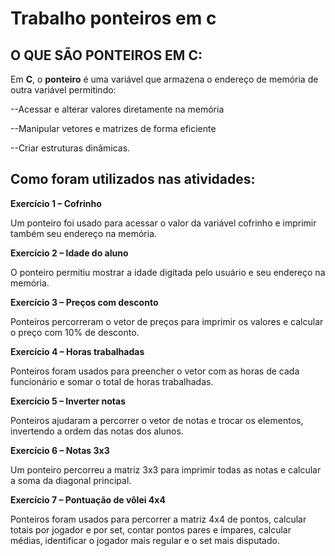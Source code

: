# Trabalho ponteiros em c

## O QUE SÃO PONTEIROS EM C:

Em **C**, o **ponteiro** é uma variável que armazena o endereço de memória de outra variável permitindo: 

--Acessar e alterar valores diretamente na memória 

--Manipular vetores e matrizes de forma eficiente

--Criar estruturas dinâmicas.

## Como foram utilizados nas atividades:
**Exercício 1 – Cofrinho**

Um ponteiro foi usado para acessar o valor da variável cofrinho e imprimir também seu endereço na memória.

**Exercício 2 – Idade do aluno**

O ponteiro permitiu mostrar a idade digitada pelo usuário e seu endereço na memória.

**Exercício 3 – Preços com desconto**

Ponteiros percorreram o vetor de preços para imprimir os valores e calcular o preço com 10% de desconto.

**Exercício 4 – Horas trabalhadas**

Ponteiros foram usados para preencher o vetor com as horas de cada funcionário e somar o total de horas trabalhadas.

**Exercício 5 – Inverter notas**

Ponteiros ajudaram a percorrer o vetor de notas e trocar os elementos, invertendo a ordem das notas dos alunos.

**Exercício 6 – Notas 3x3**

Um ponteiro percorreu a matriz 3x3 para imprimir todas as notas e calcular a soma da diagonal principal.

**Exercício 7 – Pontuação de vôlei 4x4**

Ponteiros foram usados para percorrer a matriz 4x4 de pontos, calcular totais por jogador e por set, contar pontos pares e ímpares, calcular médias, identificar o jogador mais regular e o set mais disputado.



